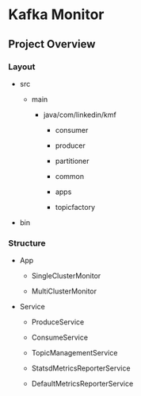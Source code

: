 # Kafka Monitor

## Project Overview

### Layout

* src
 
  * main
  
    * java/com/linkedin/kmf
     
      * consumer
      
      * producer
      
      * partitioner
      
      * common
      
      * apps
      
      * topicfactory

* bin

### Structure

* App

  * SingleClusterMonitor

  * MultiClusterMonitor

* Service
 
  * ProduceService
  
  * ConsumeService
  
  * TopicManagementService
  
  * StatsdMetricsReporterService
  
  * DefaultMetricsReporterService






